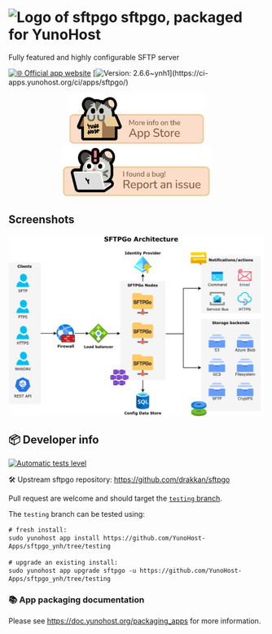 <!--
N.B.: This README was automatically generated by <https://github.com/YunoHost/apps_tools/blob/main/readme_generator>
It shall NOT be edited by hand.
-->

<h1>
  <img src="https://raw.githubusercontent.com/YunoHost/apps/main/logos/sftpgo.png" width="32px" alt="Logo of sftpgo">
  sftpgo, packaged for YunoHost
</h1>

Fully featured and highly configurable SFTP server

[![🌐 Official app website](https://img.shields.io/badge/Official_app_website-darkgreen?style=for-the-badge)](https://sftpgo.com/)
[![Version: 2.6.6~ynh1](https://img.shields.io/badge/Version-2.6.6~ynh1-rgba(0,150,0,1)?style=for-the-badge)](https://ci-apps.yunohost.org/ci/apps/sftpgo/)

<div align="center">
<a href="https://apps.yunohost.org/app/sftpgo"><img height="100px" src="https://github.com/YunoHost/yunohost-artwork/raw/refs/heads/main/badges/neopossum-badges/badge_more_info_on_the_appstore.svg"/></a>
<a href="https://github.com/YunoHost-Apps/sftpgo_ynh/issues"><img height="100px" src="https://github.com/YunoHost/yunohost-artwork/raw/refs/heads/main/badges/neopossum-badges/badge_report_an_issue.svg"/></a>
</div>


## Screenshots
![Screenshot of sftpgo](./doc/screenshots/screenshot.png)

## 📦 Developer info

[![Automatic tests level](https://apps.yunohost.org/badge/cilevel/sftpgo)](https://ci-apps.yunohost.org/ci/apps/sftpgo/)

🛠️ Upstream sftpgo repository: <https://github.com/drakkan/sftpgo>

Pull request are welcome and should target the [`testing` branch](https://github.com/YunoHost-Apps/sftpgo_ynh/tree/testing).

The `testing` branch can be tested using:
```
# fresh install:
sudo yunohost app install https://github.com/YunoHost-Apps/sftpgo_ynh/tree/testing

# upgrade an existing install:
sudo yunohost app upgrade sftpgo -u https://github.com/YunoHost-Apps/sftpgo_ynh/tree/testing
```

### 📚 App packaging documentation

Please see <https://doc.yunohost.org/packaging_apps> for more information.